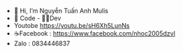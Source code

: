 - 👋 Hi, I’m Nguyễn Tuấn Anh Mulis
- 📁 Code - 👨‍💻Dev 
- Youtobe https://youtu.be/sH6Xh5LunNs
- ☕Facebook : https://www.facebook.com/nhoc2005dzvl 
- Zalo : 0834446837
<!---
Tuananhdz0000/Tuananhdz0000 is a ✨ special ✨ repository because its `README.md` (this file) appears on your GitHub profile.
You can click the Preview link to take a look at your changes.
--->
